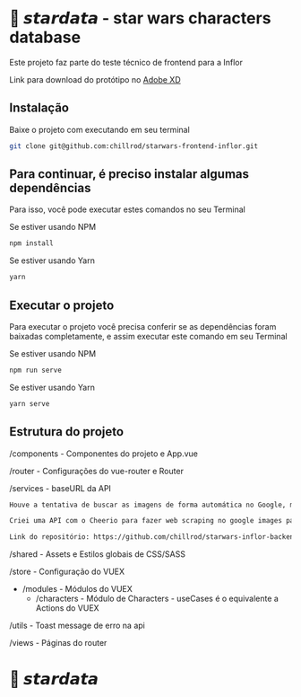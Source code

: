 # 🚀 𝙨𝙩𝙖𝙧𝙙𝙖𝙩𝙖 - star wars characters database

Este projeto faz parte do teste técnico de frontend para a Inflor

Link para download do protótipo no [Adobe XD](https://xd.adobe.com/view/482df7fe-7d6d-4d66-9902-4aa16b8f09a1-1d7e/)

## Instalação

Baixe o projeto com executando em seu terminal

```bash
git clone git@github.com:chillrod/starwars-frontend-inflor.git
```

## Para continuar, é preciso instalar algumas dependências

Para isso, você pode executar estes comandos no seu Terminal

Se estiver usando NPM

```bash
npm install
```

Se estiver usando Yarn

```bash
yarn
```

## Executar o projeto

Para executar o projeto você precisa conferir se as dependências foram baixadas completamente, e assim
executar este comando em seu Terminal

Se estiver usando NPM

```bash
npm run serve
```

Se estiver usando Yarn

```bash
yarn serve
```

## Estrutura do projeto

/components - Componentes do projeto e App.vue

/router - Configurações do vue-router e Router

/services - baseURL da API

```bash
Houve a tentativa de buscar as imagens de forma automática no Google, mas encontrei dificuldades...

Criei uma API com o Cheerio para fazer web scraping no google images para consumir neste projeto

Link do repositório: https://github.com/chillrod/starwars-inflor-backend
```

/shared - Assets e Estilos globais de CSS/SASS

/store - Configuração do VUEX

- /modules - Módulos do VUEX
  - /characters - Módulo de Characters - useCases é o equivalente a Actions do VUEX

/utils - Toast message de erro na api

/views - Páginas do router

# 🚀 𝙨𝙩𝙖𝙧𝙙𝙖𝙩𝙖
